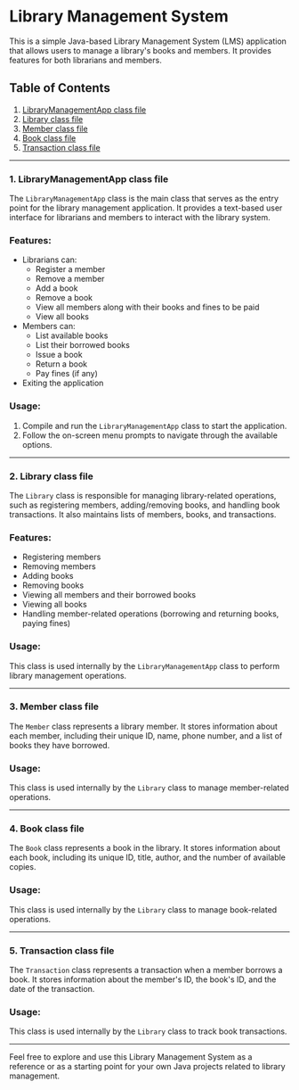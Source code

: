 # Library Management System

This is a simple Java-based Library Management System (LMS) application that allows users to manage a library's books and members. It provides features for both librarians and members.

## Table of Contents

1. [LibraryManagementApp class file](#1-librarymanagementapp-class-file)
2. [Library class file](#2-library-class-file)
3. [Member class file](#3-member-class-file)
4. [Book class file](#4-book-class-file)
5. [Transaction class file](#5-transaction-class-file)

---

### 1. LibraryManagementApp class file

The `LibraryManagementApp` class is the main class that serves as the entry point for the library management application. It provides a text-based user interface for librarians and members to interact with the library system.

### Features:

- Librarians can:
  - Register a member
  - Remove a member
  - Add a book
  - Remove a book
  - View all members along with their books and fines to be paid
  - View all books
- Members can:
  - List available books
  - List their borrowed books
  - Issue a book
  - Return a book
  - Pay fines (if any)
- Exiting the application

### Usage:

1. Compile and run the `LibraryManagementApp` class to start the application.
2. Follow the on-screen menu prompts to navigate through the available options.

---

### 2. Library class file

The `Library` class is responsible for managing library-related operations, such as registering members, adding/removing books, and handling book transactions. It also maintains lists of members, books, and transactions.

### Features:

- Registering members
- Removing members
- Adding books
- Removing books
- Viewing all members and their borrowed books
- Viewing all books
- Handling member-related operations (borrowing and returning books, paying fines)

### Usage:

This class is used internally by the `LibraryManagementApp` class to perform library management operations.

---

### 3. Member class file

The `Member` class represents a library member. It stores information about each member, including their unique ID, name, phone number, and a list of books they have borrowed.

### Usage:

This class is used internally by the `Library` class to manage member-related operations.

---

### 4. Book class file

The `Book` class represents a book in the library. It stores information about each book, including its unique ID, title, author, and the number of available copies.

### Usage:

This class is used internally by the `Library` class to manage book-related operations.

---

### 5. Transaction class file

The `Transaction` class represents a transaction when a member borrows a book. It stores information about the member's ID, the book's ID, and the date of the transaction.

### Usage:

This class is used internally by the `Library` class to track book transactions.

---

Feel free to explore and use this Library Management System as a reference or as a starting point for your own Java projects related to library management.
